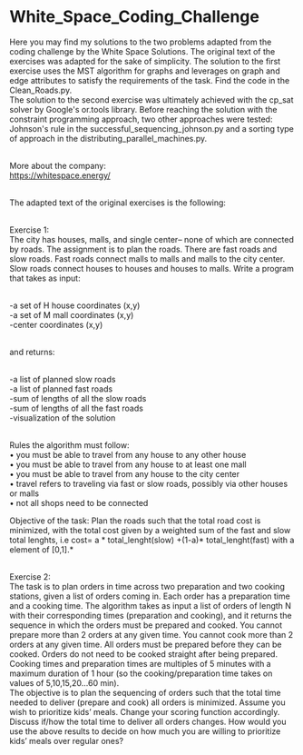# White_Space_Coding_Challenge
Here you may find my solutions to the two problems adapted from the coding challenge  by the White Space Solutions. The original text of the exercises was adapted  for the sake of simplicity. The solution to the first exercise uses the MST algorithm for graphs and leverages on graph and edge attributes to satisfy the requirements of the task. Find the code in the Clean_Roads.py. <br/>
The solution to the second exercise was ultimately achieved with the cp_sat solver by Google's or.tools library. Before reaching the solution with the constraint programming approach, two other approaches were tested: Johnson's rule in the successful_sequencing_johnson.py and a sorting type of approach in the  distributing_parallel_machines.py.<br/><br/>

More about the company: <br/>
https://whitespace.energy/<br/><br/>

The adapted text of the original exercises is the following:<br/><br/>

Exercise 1:<br/>
The city has houses, malls, and single center– none of which are connected by roads. The assignment is to plan the roads. There are fast roads and slow roads. Fast roads connect malls to malls and malls to the city center. Slow roads connect houses to houses and houses to malls. 
Write a program that takes as input:<br/><br/>

-a set of H house coordinates (x,y)<br/>
-a set of M mall coordinates (x,y)<br/>
-center coordinates (x,y)<br/><br/>

and returns:<br/><br/>

-a list of planned slow roads<br/>
-a list of planned fast roads<br/>
-sum of lengths of all the slow roads<br/>
-sum of lengths of all the fast roads<br/>
-visualization of the solution<br/><br/>

Rules the algorithm must follow: <br/>
• you must be able to travel from any house to any other house<br/>
• you must be able to travel from any house to at least one mall<br/>
• you must be able to travel from any house to the city center<br/>
• travel refers to traveling via fast or slow roads, possibly via other houses or malls <br/>
• not all shops need to be connected <br/>

Objective of the task: Plan the roads such that the total road cost is minimized, with the total cost given by a weighted sum of the fast and slow total lenghts, i.e cost= a * total_lenght(slow) +(1-a)* total_lenght(fast) with a element of [0,1].*<br/><br/>

Exercise 2:<br/>
The task is to plan orders in time across two preparation and two cooking stations, given a list of orders coming in. Each order has a preparation time and a cooking time. The algorithm takes as input a list of orders of length N with their corresponding times (preparation and cooking), and it returns the sequence in which the orders must be prepared and cooked. You cannot prepare more than 2 orders at any given time. You cannot cook more than 2 orders at any given time. All orders must be prepared before they can be cooked. Orders do not need to be cooked straight after being prepared. Cooking times and preparation times are multiples of 5 minutes with a maximum duration of 1 hour (so the cooking/preparation time takes on values of 5,10,15,20...60 min). <br/>
The objective is to plan the sequencing of orders such that the total time needed to deliver (prepare and cook) all orders is minimized.  Assume you wish to prioritize kids’ meals. Change your scoring function accordingly. Discuss if/how the total time to deliver
all orders changes. How would you use the above results to decide on how much you are willing to prioritize kids’ meals over regular ones?
